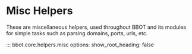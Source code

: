 # Misc Helpers

These are miscellaneous helpers, used throughout BBOT and its modules for simple tasks such as parsing domains, ports, urls, etc.

::: bbot.core.helpers.misc
    options:
      show_root_heading: false
